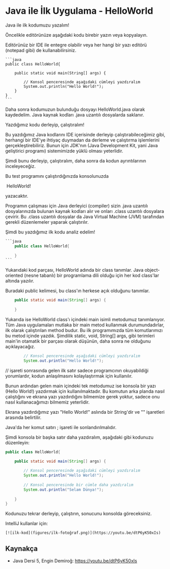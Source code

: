 # Java ile İlk Uygulama - HelloWorld



Java ile ilk kodumuzu yazalım!



Öncelikle editörünüze aşağıdaki kodu birebir yazın veya kopyalayın. 

Editörünüz bir IDE ile entegre olabilir veya her hangi bir yazı editörü (notepad gibi) de kullanabilirsiniz. 



```
​```java
public class HelloWorld{

	public static void main(String[] args) {
        
        // Konsol penceresinde aşağıdaki cümleyi yazdıralım
    	System.out.println("Hello World!");    
    }
}
​```
```



Daha sonra kodumuzun bulunduğu dosyayı HelloWorld.java olarak kaydedelim. Java kaynak kodları .java uzantılı dosyalarda saklanır.



Yazdığımız kodu derleyip, çalıştıralım!

Bu yazdığımız Java kodlarını IDE içerisinde derleyip çalıştırabileceğimiz gibi, herhangi bir IDE'ye ihtiyaç duymadan da derleme ve çalıştırma işlemlerini gerçekleştirebiliriz. Bunun için JDK'nın (Java Development Kit, yani Java geliştirici programı) sistemimizde yüklü olması yeterlidir.



Şimdi bunu derleyip, çalıştıralım, daha sonra da kodun ayrıntılarının inceleyeceğiz.



Bu test programını çalıştırdığınızda konsolunuzda 

​	HelloWorld! 

yazacaktır.



Programın çalışması için Java derleyici (compiler) sizin .java uzantılı dosyalarınızda bulunan kaynak kodları alır ve onları .class uzantılı dosyalara çevirir. Bu .class uzantılı dosyalar da Java Virtual Machine (JVM) tarafından gerekli düzenlemeler yaparak çalıştırılır. 



Şimdi bu yazdığımız ilk kodu analiz edelim!

```java
​```java
    public class HelloWorld{
        
    }
​```
```

Yukarıdaki kod parçası, HelloWorld adında bir class tanımlar. Java object-oriented (nesne tabanlı) bir programlama dili olduğu için her kod class'lar altında yazılır.

Buradaki public kelimesi, bu class'ın herkese açık olduğunu tanımlar.



```java
	public static void main(String[] args) {
        
    }
```

Yukarıda ise HelloWorld class'ı içindeki main isimli metodumuz tanımlanıyor. Tüm Java uygulamaları mutlaka bir main metod kullanmak durumundadırlar, ilk olarak çalıştırılan method budur. Bu ilk programımızda tüm komutlarımızı bu metod içinde yazdık. Şimdilik static, void, String[] args, gibi terimleri main'in otamatik bir parçası olarak düşünün, daha sonra ne olduğunu açıklayacağız.



```java
        // Konsol penceresinde aşağıdaki cümleyi yazdıralım
    	System.out.println("Hello World!");    
```



// işareti sonrasında gelen ilk satır sadece programcının okuyabildiği yorumlardır, kodun anlaşılmasını kolaylaştırmak için kullanılır.

Bunun ardından gelen main içindeki tek metodumuz ise konsola bir yazı (Hello World!) yazdırmak için kullanılmaktadır. Bu komutun arka planda nasıl çalıştığını ve ekrana yazı yazdırdığını bilmemize gerek yoktur, sadece onu nasıl kullanacağımızı bilmemiz yeterlidir.   

Ekrana yazdırdığımız yazı "Hello World!" aslında bir String'dir ve "" işaretleri arasında belirtilir.

Java'da her komut satırı ; işareti ile sonlandırılmalıdır. 



Şimdi konsola bir başka satır daha yazdıralım, aşağıdaki gibi kodunuzu düzenleyin:



```java
public class HelloWorld{

	public static void main(String[] args) {
        
        // Konsol penceresinde aşağıdaki cümleyi yazdıralım
    	System.out.println("Hello World!");
        
        // Konsol penceresinde bir cümle daha yazdıralım
    	System.out.println("Selam Dünya!");
        
    }
}
```



Kodunuzu tekrar derleyip, çalıştırın, sonucunu konsolda göreceksiniz.



IntelliJ kullanlar için:

```
[![ilk-kod](figures/ilk-fotoğraf.png)](https://youtu.be/dtP6yK50xIs)
```





## Kaynakça

* Java Dersi 5, Engin Demiroğ: https://youtu.be/dtP6yK50xIs

